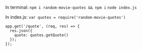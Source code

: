 In terminal:
`npm i random-movie-quotes && npm i`
`node index.js`

In index.js:
`var quotes = require('random-movie-quotes')`

    app.get('/quote', (req, res) => {
      res.json({
        quote: quotes.getQuote()
      });
    });
